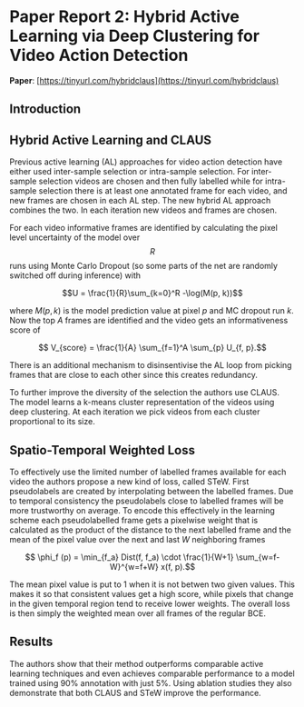 # Paper Report 2: Hybrid Active Learning via Deep Clustering for Video Action Detection

**Paper**: [https://tinyurl.com/hybridclaus](https://tinyurl.com/hybridclaus)

## Introduction


## Hybrid Active Learning and CLAUS

Previous active learning (AL) approaches for video action detection have either used inter-sample selection or intra-sample selection.
For inter-sample selection videos are chosen and then fully labelled while for intra-sample selection there is at least one
annotated frame for each video, and new frames are chosen in each AL step. The new hybrid AL approach combines the two. In each iteration
new videos and frames are chosen.

For each video informative frames are identified by calculating the pixel level uncertainty of the model over $$R$$ runs using Monte Carlo Dropout
(so some parts of the net are randomly switched off during inference) with 


$$U = \frac{1}{R}\sum_{k=0}^R -\log(M(p, k))$$

where $M(p,k)$ is the model prediction value at pixel $p$ and MC dropout run $k$. Now the top $A$ frames are identified and the video gets an informativeness score of

$$ V_{score} = \frac{1}{A} \sum_{f=1}^A \sum_{p} U_{f, p}.$$

There is an additional mechanism to disinsentivise the AL loop from picking frames that are close to each other since this creates redundancy.

To further improve the diversity of the selection the authors use CLAUS. The model learns a k-means cluster representation of the videos using deep clustering.
At each iteration we pick videos from each cluster proportional to its size.

## Spatio-Temporal Weighted Loss
To effectively use the limited number of labelled frames available for each video the authors propose a new kind of loss, called STeW.
First pseudolabels are created by interpolating between the labelled frames. Due to temporal consistency the pseudolabels close to labelled frames
will be more trustworthy on average. To encode this effectively in the learning scheme each pseudolabelled frame gets a pixelwise weight that is calculated as the product of
the distance to the next labelled frame and the mean of the pixel value over the next and last $W$ neighboring frames

$$ \phi_f (p) = \min_{f_a} Dist(f, f_a) \cdot \frac{1}{W+1} \sum_{w=f-W}^{w=f+W} x(f, p).$$

The mean pixel value is put to 1 when it is not betwen two given values. This makes it so that consistent values get a high score, while pixels that change in the given
temporal region tend to receive lower weights. The overall loss is then simply the weighted mean over all frames of the regular BCE.


## Results

The authors show that their method outperforms comparable active learning techniques and even achieves comparable performance to a model
trained using 90% annotation with just 5%. Using ablation studies they also demonstrate that both CLAUS and STeW improve the performance.


